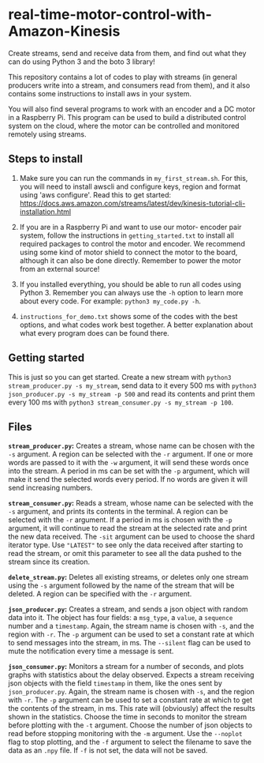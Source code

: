 # real-time-motor-control-with-Amazon-Kinesis

Create streams, send and receive data from them, and find out what they can do using Python 3 and the boto 3 library!

This repository contains a lot of codes to play with streams (in general producers write into a stream, and consumers read from them),
and it also contains some instructions to install aws in your system.

You  will also find several programs to work with an encoder and a DC motor in a Raspberry Pi. This program can be used to build a distributed control system on the cloud,
where the motor can be controlled and monitored remotely using streams.

## Steps to install

1. Make sure you can run the commands in `my_first_stream.sh`. For this, you will need to install awscli and configure keys, region and format using 'aws configure'.
Read this to get started: https://docs.aws.amazon.com/streams/latest/dev/kinesis-tutorial-cli-installation.html

2. If you are in a Raspberry Pi and want to use our motor- encoder pair system, follow the instructions in `getting_started.txt` to install all required packages to control
the motor and encoder. We recommend using some kind of motor shield to connect the motor to the board, although it can also be done directly. Remember to power the motor from
an external source!

3. If you installed everything, you should be able to run all codes using Python 3. Remember you can always use the `-h` option to learn more about every code.
For example: `python3 my_code.py -h`.

4. `instructions_for_demo.txt` shows some of the codes with the best options, and what codes work best together. A better explanation about what every program does can be found there.

## Getting started

This is just so you can get started. Create a new stream with `python3 stream_producer.py -s my_stream`, send data to it every 500 ms with `python3 json_producer.py -s my_stream -p 500`
and read its contents and print them every 100 ms with `python3 stream_consumer.py -s my_stream -p 100`.

## Files

**`stream_producer.py`:** Creates a stream, whose name can be chosen with the `-s` argument. A region can be selected with the `-r` argument. If one or more words are passed to it with the `-w` argument,
it will send these words once into the stream. A period in ms can be set with the `-p` argument, which will make it send the selected words every period. If no words are given it will send increasing numbers.

**`stream_consumer.py`:** Reads a stream, whose name can be selected with the `-s` argument, and prints its contents in the terminal. A region can be selected with the `-r` argument.
If a period in ms is chosen with the `-p` argument, it will continue to read the stream at the selected rate and print the new data received. The `-sit` argument can be used to choose the
shard iterator type. Use `"LATEST"` to see only the data received after starting to read the stream, or omit this parameter to see all the data pushed to the stream since its creation.

**`delete_stream.py`:** Deletes all existing streams, or deletes only one stream using the `-s` argument followed by the name of the stream that will be deleted. A region can be specified with the `-r` argument.

**`json_producer.py`:** Creates a stream, and sends a json object with random data into it. The object has four fields: a `msg_type`, a `value`, a `sequence` number and a `timestamp`.
Again, the stream name is chosen with `-s`, and the region with `-r`. The `-p` argument can be used to set a constant rate at which to send messages into the stream, in ms. The `--silent` flag
can be used to mute the notification every time a message is sent.

**`json_consumer.py`:** Monitors a stream for a number of seconds, and plots graphs with statistics about the delay observed. Expects a stream receiving json objects with the field `timestamp`
in them, like the ones sent by `json_producer.py`. Again, the stream name is chosen with `-s`, and the region with `-r`. The `-p` argument can be used to set a constant rate at which
to get the contents of the stream, in ms. This rate will (obviously) affect the results shown in the statistics. Choose the time in seconds to monitor the stream before plotting with the `-t` argument.
Choose the number of json objects to read before stopping monitoring with the `-m` argument. Use the `--noplot` flag to stop plotting, and the `-f` argument to select the filename to save the data as
an `.npy` file. If `-f` is not set, the data will not be saved.
